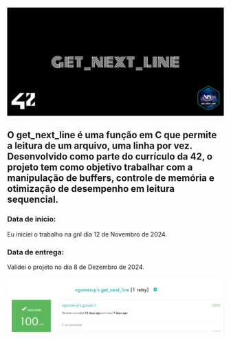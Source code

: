 ![cover](assets/cover-get_next_line.png)
## O get_next_line é uma função em C que permite a leitura de um arquivo, uma linha por vez. Desenvolvido como parte do currículo da 42, o projeto tem como objetivo trabalhar com a manipulação de buffers, controle de memória e otimização de desempenho em leitura sequencial.

### Data de início:
Eu iniciei o trabalho na gnl dia 12 de Novembro de 2024.
### Data de entrega:
Validei o projeto no dia 8 de Dezembro de 2024.

![print_intra](assets/gnl.png)
